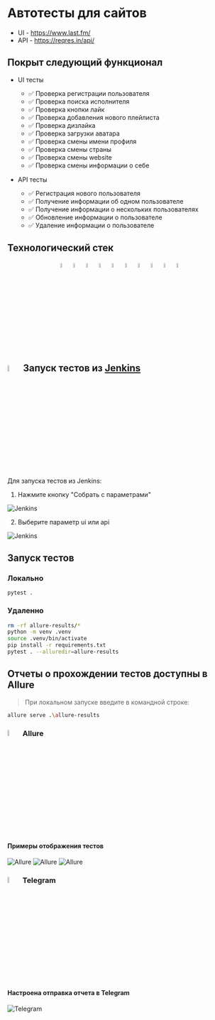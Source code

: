# Автотесты для сайтов

* UI - https://www.last.fm/
* API - https://reqres.in/api/

## Покрыт следующий функционал
* UI тесты
    * ✅ Проверка регистрации пользователя
    * ✅ Проверка поиска исполнителя
    * ✅ Проверка кнопки лайк
    * ✅ Проверка добавления нового плейлиста
    * ✅ Проверка дизлайка
    * ✅ Проверка загрузки аватара
    * ✅ Проверка смены имени профиля
    * ✅ Проверка смены страны
    * ✅ Проверка смены website
    * ✅ Проверка смены информации о себе


* API тесты
  * ✅ Регистрация нового пользователя
  * ✅ Получение информации об одном пользователе
  * ✅ Получение информации о нескольких пользователях
  * ✅ Обновление информации о пользователе
  * ✅ Удаление информации о пользователе


## Технологический стек
<p  align="center">
  <code><img width="5%" title="Pycharm" src="resources/logo/pycharm.png"></code>
  <code><img width="5%" title="Python" src="resources/logo/python.png"></code>
  <code><img width="5%" title="Pytest" src="resources/logo/pytest.png"></code>
  <code><img width="5%" title="Selene" src="resources/logo/selene.png"></code>
  <code><img width="5%" title="Selenium" src="resources/logo/selenium.png"></code>
  <code><img width="5%" title="GitHub" src="resources/logo/Github.png"></code>
  <code><img width="5%" title="Jenkins" src="resources/logo/Jenkins.png"></code>
  <code><img width="5%" title="selenoid" src="resources/logo/selenoid.png"></code>
  <code><img width="5%" title="Allure Report" src="resources/logo/allure.png"></code>
<!--   <code><img width="5%" title="Jira" src="resources/logo/jira.png"></code> -->
  <code><img width="5%" title="Telegram" src="resources/logo/tg.png"></code>
</p>

## <img width="6%" title="Jenkins" src="resources/logo/Jenkins.png"> Запуск тестов из [Jenkins](https://jenkins.autotests.cloud/job/lastfm_graduate_work_qa_quru/)

Для запуска тестов из Jenkins:
1. Нажмите кнопку "Собрать с параметрами"

<p><img src="resources/screenshots/chrome_Th3Y7ERHtN.png" alt="Jenkins"/></p>

2. Выберите параметр ui или api

<p><img src="resources/screenshots/chrome_dTHa0jnbT2.png" alt="Jenkins"/></p>

## Запуск тестов
### Локально
```
pytest .
```

### Удаленно
```bash
rm -rf allure-results/*
python -m venv .venv
source .venv/bin/activate
pip install -r requirements.txt
pytest . --alluredir=allure-results
```

## Отчеты о прохождении тестов доступны в Allure

> При локальном запуске введите в командной строке: 
```bash
allure serve .\allure-results
```

### <img width="6%" title="Allure" src="resources/logo/allure.png"> Allure

#### Примеры отображения тестов

<img src="resources/screenshots/chrome_48S1YicMlI.png" alt="Allure"/>

<img src="resources/screenshots/chrome_3oyurhepqi.png" alt="Allure"/>

<img src="resources/screenshots/chrome_GvuwgLTI2S.png" alt="Allure"/>

### <img width="6%" title="Telegram" src="resources/logo/tg.png"> Telegram

#### Настроена отправка отчета в Telegram

<img src="resources/screenshots/Telegram_RBaAzhVYNJ.png" alt="Telegram"/>
